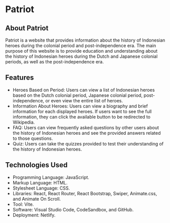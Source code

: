 # Patriot

## About Patriot

Patriot is a website that provides information about the history of Indonesian heroes during the colonial period and post-independence era. The main purpose of this website is to provide education and understanding about the history of Indonesian heroes during the Dutch and Japanese colonial periods, as well as the post-independence era.

## Features

- Heroes Based on Period: Users can view a list of Indonesian heroes based on the Dutch colonial period, Japanese colonial period, post-independence, or even view the entire list of heroes.
- Information About Heroes: Users can view a biography and brief information for each displayed heroes. If users want to see the full information, they can click the available button to be redirected to Wikipedia.
- FAQ: Users can view frequently asked questions by other users about the history of Indonesian heroes and see the provided answers related to those questions.
- Quiz: Users can take the quizzes provided to test their understanding of the history of Indonesian heroes.

## Technologies Used

- Programming Language: JavaScript.
- Markup Language: HTML.
- Stylesheet Language: CSS.
- Libraries: React, React Router, React Bootstrap, Swiper, Animate.css, and Animate On Scroll.
- Tool: Vite.
- Software: Visual Studio Code, CodeSandbox, and GitHub.
- Deployment: Netlify.
